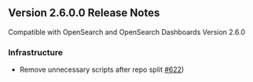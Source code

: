 ## Version 2.6.0.0 Release Notes
Compatible with OpenSearch and OpenSearch Dashboards Version 2.6.0

### Infrastructure
* Remove unnecessary scripts after repo split  [#622](https://github.com/opensearch-project/reporting/pull/622))
